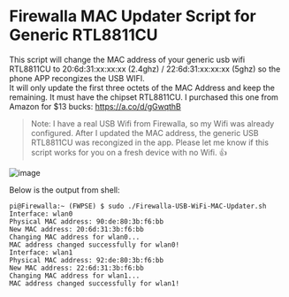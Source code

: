 # Firewalla MAC Updater Script for Generic RTL8811CU
This script will change the MAC address of your generic usb wifi RTL8811CU to 20:6d:31:xx:xx:xx (2.4ghz) / 22:6d:31:xx:xx:xx (5ghz) so the phone APP recongizes the USB WIFI.  
It will only update the first three octets of the MAC Address and keep the remaining. 
It must have the chipset RTL8811CU. 
I purchased this one from Amazon for $13 bucks: https://a.co/d/gGwqthB

> Note: I  have a real USB Wifi from Firewalla, so my Wifi was already configured. After I updated the MAC address, the generic USB RTL8811CU was recongized in the app. Please let me know if this script works for you on a fresh device with no Wifi. 👍

![image](https://github.com/benisai/Firewalla-USB-WiFi-MAC-Updater/assets/59147467/1f88f747-0887-4566-bb2f-d2ff20f4d7ff)



Below is the output from shell:
```
pi@Firewalla:~ (FWPSE) $ sudo ./Firewalla-USB-WiFi-MAC-Updater.sh
Interface: wlan0
Physical MAC address: 90:de:80:3b:f6:bb
New MAC address: 20:6d:31:3b:f6:bb
Changing MAC address for wlan0...
MAC address changed successfully for wlan0!
Interface: wlan1
Physical MAC address: 92:de:80:3b:f6:bb
New MAC address: 22:6d:31:3b:f6:bb
Changing MAC address for wlan1...
MAC address changed successfully for wlan1!
```
